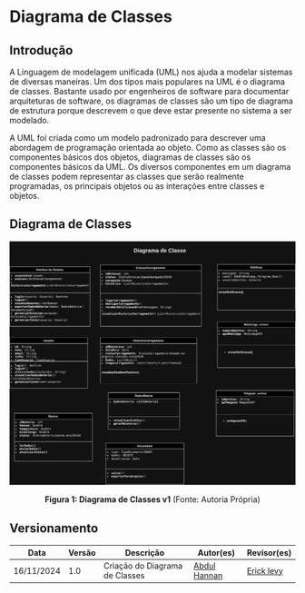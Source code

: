 # Diagrama de Classes

## Introdução

A Linguagem de modelagem unificada (UML) nos ajuda a modelar sistemas de diversas maneiras. Um dos tipos mais populares na UML é o diagrama de classes. Bastante usado por engenheiros de software para documentar arquiteturas de software, os diagramas de classes são um tipo de diagrama de estrutura porque descrevem o que deve estar presente no sistema a ser modelado.

A UML foi criada como um modelo padronizado para descrever uma abordagem de programação orientada ao objeto. Como as classes são os componentes básicos dos objetos, diagramas de classes são os componentes básicos da UML. Os diversos componentes em um diagrama de classes podem representar as classes que serão realmente programadas, os principais objetos ou as interações entre classes e objetos.

## Diagrama de Classes

![diagrama_de_classes_v1](../assets/software/diagrama_de_classes.png#zoom)

<div style="text-align: center;">
<b>Figura 1: Diagrama de Classes v1</b> (Fonte: Autoria Própria)
</div>

## Versionamento

| Data       | Versão | Descrição                      | Autor(es)                                        | Revisor(es)                                |
| ---------- | ------ | ------------------------------ | ------------------------------------------------ | ------------------------------------------ |
| 16/11/2024 | 1.0    | Criação do Diagrama de Classes | [Abdul Hannan](https://gitlab.com/hannanhunny01) | [Erick levy](https://gitlab.com/Ericklevy) |
